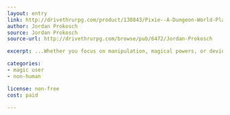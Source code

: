 ```yaml
---
layout: entry
link: http://drivethrurpg.com/product/130843/Pixie--A-Dungeon-World-Playbook
author: Jordan Prokosch
source: Jordan Prokosch
source-url: http://drivethrurpg.com/browse/pub/6472/Jordan-Prokosch

excerpt: ...Whether you focus on manipulation, magical powers, or deviousness, [...] be able to outfly and outwit the competition...

categories:
- magic user
- non-human

license: non-free
cost: paid

---
```


